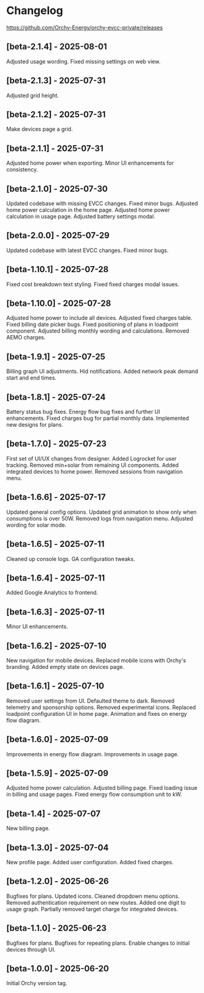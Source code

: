 # Changelog

https://github.com/Orchy-Energy/orchy-evcc-private/releases

## [beta-2.1.4] - 2025-08-01
Adjusted usage wording. 
Fixed missing settings on web view. 

## [beta-2.1.3] - 2025-07-31
Adjusted grid height. 

## [beta-2.1.2] - 2025-07-31
Make devices page a grid. 

## [beta-2.1.1] - 2025-07-31
Adjusted home power when exporting. 
Minor UI enhancements for consistency. 

## [beta-2.1.0] - 2025-07-30
Updated codebase with missing EVCC changes. 
Fixed minor bugs. 
Adjusted home power calculation in the home page. 
Adjusted home power calculation in usage page. 
Adjusted battery settings modal. 

## [beta-2.0.0] - 2025-07-29
Updated codebase with latest EVCC changes. 
Fixed minor bugs. 

## [beta-1.10.1] - 2025-07-28
Fixed cost breakdown text styling. 
Fixed fixed charges modal issues. 

## [beta-1.10.0] - 2025-07-28
Adjusted home power to include all devices. 
Adjusted fixed charges table. 
Fixed billing date picker bugs. 
Fixed positioning of plans in loadpoint component. 
Adjusted billing monthly wording and calculations. 
Removed AEMO charges. 

## [beta-1.9.1] - 2025-07-25
Billing graph UI adjustments. 
Hid notifications. 
Added network peak demand start and end times. 

## [beta-1.8.1] - 2025-07-24
Battery status bug fixes. 
Energy flow bug fixes and further UI enhancements. 
Fixed charges bug for partial monthly data. 
Implemented new designs for plans. 

## [beta-1.7.0] - 2025-07-23
First set of UI/UX changes from designer. 
Added Logrocket for user tracking. 
Removed min+solar from remaining UI components. 
Added integrated devices to home power. 
Removed sessions from navigation menu. 

## [beta-1.6.6] - 2025-07-17
Updated general config options. 
Updated grid animation to show only when consumptions is over 50W. 
Removed logs from navigation menu. 
Adjusted wording for solar mode. 

## [beta-1.6.5] - 2025-07-11
Cleaned up console logs. 
GA configuration tweaks. 

## [beta-1.6.4] - 2025-07-11
Added Google Analytics to frontend.

## [beta-1.6.3] - 2025-07-11
Minor UI enhancements.

## [beta-1.6.2] - 2025-07-10
New navigation for mobile devices. 
Replaced mobile icons with Orchy's branding. 
Added empty state on devices page. 

## [beta-1.6.1] - 2025-07-10
Removed user settings from UI. 
Defaulted theme to dark. 
Removed telemetry and sponsorship options. 
Removed experimental icons. 
Replaced loadpoint configuration UI in home page. 
Animation and fixes on energy flow diagram. 

## [beta-1.6.0] - 2025-07-09
Improvements in energy flow diagram. 
Improvements in usage page. 

## [beta-1.5.9] - 2025-07-09
Adjusted home power calculation. 
Adjusted billing page. 
Fixed loading issue in billing and usage pages. 
Fixed energy flow consumption unit to kW. 

## [beta-1.4] - 2025-07-07
New billing page.

## [beta-1.3.0] - 2025-07-04
New profile page. 
Added user configuration. 
Added fixed charges. 

## [beta-1.2.0] - 2025-06-26
Bugfixes for plans. 
Updated icons. 
Cleaned dropdown menu options. 
Removed authentication requirement on new routes. 
Added one digit to usage graph. 
Partially removed target charge for integrated devices. 

## [beta-1.1.0] - 2025-06-23
Bugfixes for plans. 
Bugfixes for repeating plans. 
Enable changes to initial devices through UI. 

## [beta-1.0.0] - 2025-06-20
Initial Orchy version tag. 
